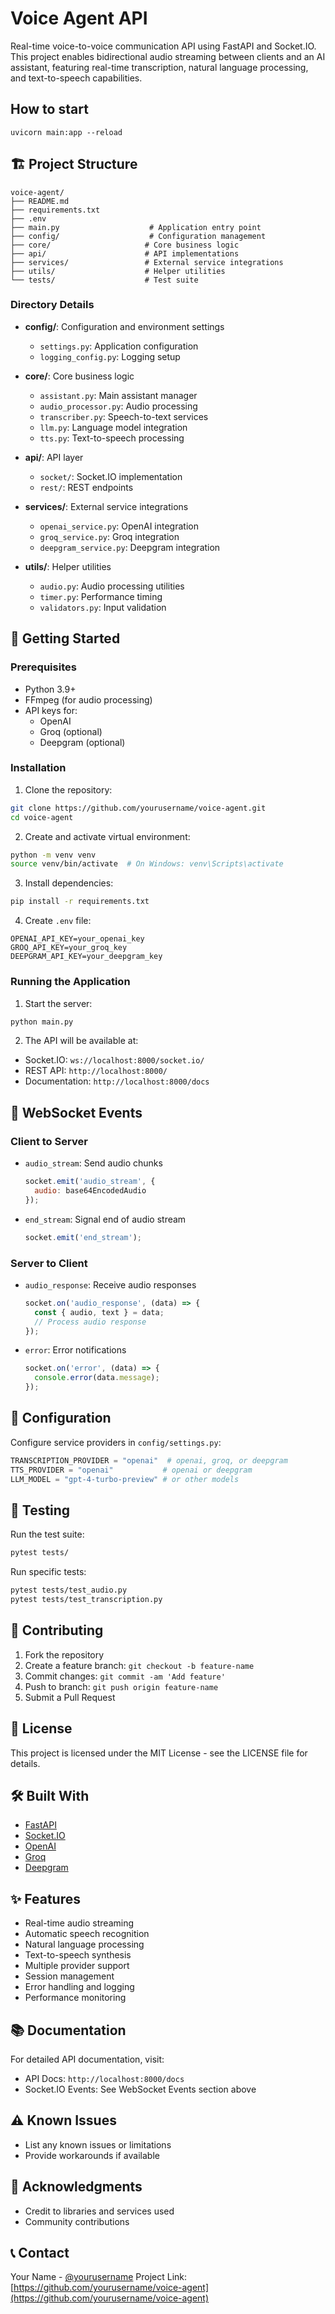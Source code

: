 # Voice Agent API

Real-time voice-to-voice communication API using FastAPI and Socket.IO. This project enables bidirectional audio streaming between clients and an AI assistant, featuring real-time transcription, natural language processing, and text-to-speech capabilities.

## How to start

```
uvicorn main:app --reload
```

## 🏗️ Project Structure

```
voice-agent/
├── README.md
├── requirements.txt
├── .env
├── main.py                    # Application entry point
├── config/                    # Configuration management
├── core/                     # Core business logic
├── api/                      # API implementations
├── services/                 # External service integrations
├── utils/                    # Helper utilities
└── tests/                    # Test suite
```

### Directory Details

- **config/**: Configuration and environment settings
  - `settings.py`: Application configuration
  - `logging_config.py`: Logging setup

- **core/**: Core business logic
  - `assistant.py`: Main assistant manager
  - `audio_processor.py`: Audio processing
  - `transcriber.py`: Speech-to-text services
  - `llm.py`: Language model integration
  - `tts.py`: Text-to-speech processing

- **api/**: API layer
  - `socket/`: Socket.IO implementation
  - `rest/`: REST endpoints

- **services/**: External service integrations
  - `openai_service.py`: OpenAI integration
  - `groq_service.py`: Groq integration
  - `deepgram_service.py`: Deepgram integration

- **utils/**: Helper utilities
  - `audio.py`: Audio processing utilities
  - `timer.py`: Performance timing
  - `validators.py`: Input validation

## 🚀 Getting Started

### Prerequisites

- Python 3.9+
- FFmpeg (for audio processing)
- API keys for:
  - OpenAI
  - Groq (optional)
  - Deepgram (optional)

### Installation

1. Clone the repository:
```bash
git clone https://github.com/yourusername/voice-agent.git
cd voice-agent
```

2. Create and activate virtual environment:
```bash
python -m venv venv
source venv/bin/activate  # On Windows: venv\Scripts\activate
```

3. Install dependencies:
```bash
pip install -r requirements.txt
```

4. Create `.env` file:
```env
OPENAI_API_KEY=your_openai_key
GROQ_API_KEY=your_groq_key
DEEPGRAM_API_KEY=your_deepgram_key
```

### Running the Application

1. Start the server:
```bash
python main.py
```

2. The API will be available at:
- Socket.IO: `ws://localhost:8000/socket.io/`
- REST API: `http://localhost:8000/`
- Documentation: `http://localhost:8000/docs`

## 📡 WebSocket Events

### Client to Server

- `audio_stream`: Send audio chunks
  ```javascript
  socket.emit('audio_stream', {
    audio: base64EncodedAudio
  });
  ```

- `end_stream`: Signal end of audio stream
  ```javascript
  socket.emit('end_stream');
  ```

### Server to Client

- `audio_response`: Receive audio responses
  ```javascript
  socket.on('audio_response', (data) => {
    const { audio, text } = data;
    // Process audio response
  });
  ```

- `error`: Error notifications
  ```javascript
  socket.on('error', (data) => {
    console.error(data.message);
  });
  ```

## 🔧 Configuration

Configure service providers in `config/settings.py`:

```python
TRANSCRIPTION_PROVIDER = "openai"  # openai, groq, or deepgram
TTS_PROVIDER = "openai"           # openai or deepgram
LLM_MODEL = "gpt-4-turbo-preview" # or other models
```

## 🧪 Testing

Run the test suite:

```bash
pytest tests/
```

Run specific tests:

```bash
pytest tests/test_audio.py
pytest tests/test_transcription.py
```

## 🤝 Contributing

1. Fork the repository
2. Create a feature branch: `git checkout -b feature-name`
3. Commit changes: `git commit -am 'Add feature'`
4. Push to branch: `git push origin feature-name`
5. Submit a Pull Request

## 📄 License

This project is licensed under the MIT License - see the LICENSE file for details.

## 🛠️ Built With

- [FastAPI](https://fastapi.tiangolo.com/)
- [Socket.IO](https://socket.io/)
- [OpenAI](https://openai.com/)
- [Groq](https://groq.com/)
- [Deepgram](https://deepgram.com/)

## ✨ Features

- Real-time audio streaming
- Automatic speech recognition
- Natural language processing
- Text-to-speech synthesis
- Multiple provider support
- Session management
- Error handling and logging
- Performance monitoring

## 📚 Documentation

For detailed API documentation, visit:
- API Docs: `http://localhost:8000/docs`
- Socket.IO Events: See WebSocket Events section above

## ⚠️ Known Issues

- List any known issues or limitations
- Provide workarounds if available

## 🙏 Acknowledgments

- Credit to libraries and services used
- Community contributions

## 📞 Contact

Your Name - [@yourusername](https://twitter.com/yourusername)
Project Link: [https://github.com/yourusername/voice-agent](https://github.com/yourusername/voice-agent)